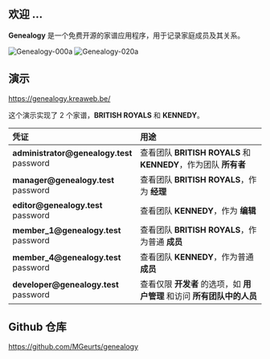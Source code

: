 ## 欢迎 ...

**Genealogy** 是一个免费开源的家谱应用程序，用于记录家庭成员及其关系。

<img src="https://genealogy.kreaweb.be/img/help/genealogy-000a.webp" class="rounded" alt="Genealogy-000a">
<img src="https://genealogy.kreaweb.be/img/help/genealogy-020a.webp" class="rounded" alt="Genealogy-020a">

## 演示

<a href="https://genealogy.kreaweb.be/" target="_blank">https://genealogy.kreaweb.be/</a>

这个演示实现了 2 个家谱，**BRITISH ROYALS** 和 **KENNEDY**。

<table>
    <thead>
        <tr>
            <th style="text-align:left">凭证</th>
            <th style="text-align:left">用途</th>
        </tr>
    </thead>
    <tbody>
        <tr>
            <td><b>administrator@genealogy.test</b><br/>password</td>
            <td>查看团队 <b>BRITISH ROYALS</b> 和 <b>KENNEDY</b>，作为团队 <b>所有者</b></td>
        </tr>
        <tr>
            <td><b>manager@genealogy.test</b><br/>password</td>
            <td>查看团队 <b>BRITISH ROYALS</b>，作为 <b>经理</b></td>
        </tr>
        <tr>
            <td><b>editor@genealogy.test</b><br/>password</td>
            <td>查看团队 <b>KENNEDY</b>，作为 <b>编辑</b></td>
        </tr>
        <tr>
            <td><b>member_1@genealogy.test</b><br/>password</td>
            <td>查看团队 <b>BRITISH ROYALS</b>，作为普通 <b>成员</b></td>
        </tr>
        <tr>
            <td><b>member_4@genealogy.test</b><br/>password</td>
            <td>查看团队 <b>KENNEDY</b>，作为普通 <b>成员</b></td>
        </tr>
        <tr>
            <td><b>developer@genealogy.test</b><br/>password</td>
            <td>查看仅限 <b>开发者</b> 的选项，如 <b>用户管理</b> 和访问 <b>所有团队中的人员</b></td>
        </tr>
    </tbody>
</table>

## Github 仓库

<a href="https://github.com/MGeurts/genealogy/" target="_blank">https://github.com/MGeurts/genealogy</a>
